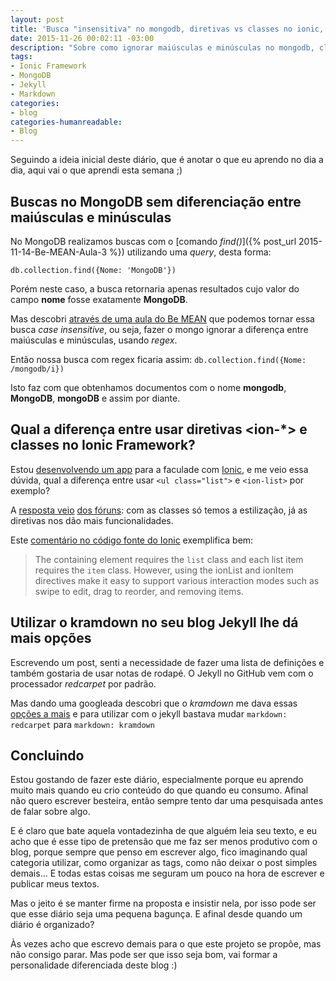 ```yaml
---
layout: post
title: 'Busca "insensitiva" no mongodb, diretivas vs classes no ionic, e kramdown'
date: 2015-11-26 00:02:11 -03:00
description: "Sobre como ignorar maiúsculas e minúsculas no mongodb, classes e diretivas no Ionic Framework, e processador de markdown para Jekyll"
tags:
- Ionic Framework
- MongoDB
- Jekyll
- Markdown
categories:
- blog
categories-humanreadable:
- Blog
---
```


Seguindo a ideia inicial deste diário, que é anotar o que eu aprendo no dia a dia, aqui vai o que aprendi esta semana ;)

## Buscas no MongoDB sem diferenciação entre maiúsculas e minúsculas

No MongoDB realizamos buscas com o [comando *find()*]({% post_url 2015-11-14-Be-MEAN-Aula-3 %}) utilizando uma *query*, desta forma:

~~~
db.collection.find({Nome: 'MongoDB'})
~~~

Porém neste caso, a busca retornaria apenas resultados cujo valor do campo **nome** fosse exatamente **MongoDB**.

Mas descobri [através de uma aula do Be MEAN](https://youtu.be/ONzJsNbv15U?t=24m32s) que podemos tornar essa busca *case insensitive*, ou seja, fazer o mongo ignorar a diferença entre maiúsculas e minúsculas, usando *regex*.

Então nossa busca com regex ficaria assim: `db.collection.find({Nome: /mongodb/i})`

Isto faz com que obtenhamos documentos com o nome **mongodb**, **MongoDB**, **mongoDB** e assim por diante.

## Qual a diferença entre usar diretivas <ion-*> e classes no Ionic Framework?

Estou [desenvolvendo um app](https://github.com/PabloDinella/BeautyTime) para a faculade com [Ionic](http://ionicframework.com/), e me veio essa dúvida, qual a diferença entre usar `<ul class="list">` e `<ion-list>` por exemplo?

A [resposta veio](http://forum.ionicframework.com/t/ion-vs-div-directives/7524) [dos fóruns](http://forum.ionicframework.com/t/ionic-html-tags-when-use-ion-prefix-and-when-not/3933): com as classes só temos a estilização, já as diretivas nos dão mais funcionalidades.

Este [comentário no código fonte do Ionic](https://github.com/driftyco/ionic/blob/master/js/angular/directive/list.js#L12-L17) exemplifica bem:

> The containing element requires the `list` class and each list item requires the `item` class.
> However, using the ionList and ionItem directives make it easy to support various interaction modes such as swipe to edit, drag to reorder, and removing items.

## Utilizar o kramdown no seu blog Jekyll lhe dá mais opções

Escrevendo um post, senti a necessidade de fazer uma lista de definições e também gostaria de usar notas de rodapé. O Jekyll no GitHub vem com o processador *redcarpet* por padrão.

Mas dando uma googleada descobri que o *kramdown* me dava essas [opções a mais](http://kramdown.gettalong.org/quickref.html) e para utilizar com o jekyll bastava mudar `markdown: redcarpet` para `markdown: kramdown`

## Concluindo

Estou gostando de fazer este diário, especialmente porque eu aprendo muito mais quando eu crio conteúdo do que quando eu consumo. Afinal não quero escrever besteira, então sempre tento dar uma pesquisada antes de falar sobre algo.

E é claro que bate aquela vontadezinha de que alguém leia seu texto, e eu acho que é esse tipo de pretensão que me faz ser menos produtivo com o blog, porque sempre que penso em escrever algo, fico imaginando qual categoria utilizar, como organizar as tags, como não deixar o post simples demais... E todas estas coisas me seguram um pouco na hora de escrever e publicar meus textos.

Mas o jeito é se manter firme na proposta e insistir nela, por isso pode ser que esse diário seja uma pequena bagunça. E afinal desde quando um diário é organizado?

Às vezes acho que escrevo demais para o que este projeto se propõe, mas não consigo parar. Mas pode ser que isso seja bom, vai formar a personalidade diferenciada deste blog :)
